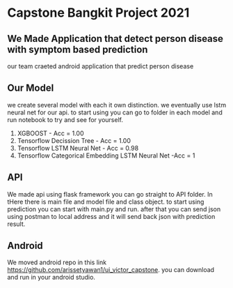 # Capstone Bangkit Project 2021

## We Made Application that detect person disease with symptom based prediction
our team craeted android application that predict person disease

## Our Model
we create several model with each it own distinction. we eventually use lstm neural net for our api. to start using you can go to folder in each model and run notebook to try and see for yourself.

1. XGBOOST - Acc = 1.00
2. Tensorflow Decission Tree - Acc = 1.00
3. Tensorflow LSTM Neural Net - Acc = 0.98
4. Tensorflow Categorical Embedding LSTM Neural Net -Acc = 1

## API
We made api using flask framework you can go straight to API folder. In tHere there is main file and model file and class object. to start using prediction you can start with main.py and run. after that you can send json using postman to local address and it will send back json with prediction result.

## Android
We moved android repo in this link https://github.com/arissetyawan1/ui_victor_capstone. you can download and run in your android studio.
